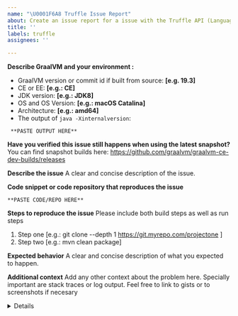 ```yaml
---
name: "\U0001F6A8 Truffle Issue Report"
about: Create an issue report for a issue with the Truffle API (Language and Tool implementation, Language interop) and Polyglot API
title: ''
labels: truffle
assignees: ''

---
```

**Describe GraalVM and your environment :**
 - GraalVM version or commit id if built from source: **[e.g. 19.3]**
 - CE or EE: **[e.g.: CE]**
 - JDK version: **[e.g.: JDK8]**
 - OS and OS Version: **[e.g.: macOS Catalina]**
 - Architecture: **[e.g.: amd64]**
 - The output of `java -Xinternalversion`:
```
 **PASTE OUTPUT HERE**
```

**Have you verified this issue still happens when using the latest snapshot?**
You can find snapshot builds here: https://github.com/graalvm/graalvm-ce-dev-builds/releases

**Describe the issue**
A clear and concise description of the issue.

**Code snippet or code repository that reproduces the issue**
```
**PASTE CODE/REPO HERE**
```

**Steps to reproduce the issue**
Please include both build steps as well as run steps
1. Step one [e.g.: git clone --depth 1 https://git.myrepo.com/projectone ]
2. Step two [e.g.: mvn clean package]

**Expected behavior**
A clear and concise description of what you expected to happen.


**Additional context**
Add any other context about the problem here. Specially important are stack traces or log output. Feel free to link to gists or to screenshots if necesary
<details><summary>Details</summary>

```
    PASTE YOUR LOG/STACK TRACE HERE
```
</details>



